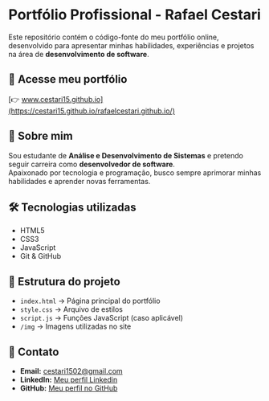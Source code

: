 # Portfólio Profissional - Rafael Cestari

Este repositório contém o código-fonte do meu portfólio online, desenvolvido para apresentar minhas habilidades, experiências e projetos na área de **desenvolvimento de software**.

## 🔗 Acesse meu portfólio
[👉 www.cestari15.github.io](https://cestari15.github.io/rafaelcestari.github.io/)

## 📌 Sobre mim
Sou estudante de **Análise e Desenvolvimento de Sistemas** e pretendo seguir carreira como **desenvolvedor de software**.  
Apaixonado por tecnologia e programação, busco sempre aprimorar minhas habilidades e aprender novas ferramentas.

## 🛠️ Tecnologias utilizadas
- HTML5
- CSS3
- JavaScript
- Git & GitHub

## 📂 Estrutura do projeto
- `index.html` → Página principal do portfólio
- `style.css` → Arquivo de estilos
- `script.js` → Funções JavaScript (caso aplicável)
- `/img` → Imagens utilizadas no site

## 📧 Contato
- **Email:** cestari1502@gmail.com
- **LinkedIn:** [Meu perfil Linkedin](https://www.linkedin.com/in/rafael-cestari-b68345347/)
- **GitHub:** [Meu perfil no GitHub](https://github.com/cestari15)
